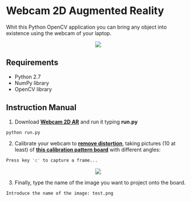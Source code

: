 # Webcam 2D Augmented Reality

Whit this Python OpenCV application you can bring any object into existence using the webcam of your laptop.
<p align="center">
  <img src="imgs/project_diagram.png">
</p>

## Requirements
* Python 2.7
* NumPy library
* OpenCV library

## Instruction Manual
1. Download **[Webcam 2D AR](python)** and run it typing **run.py**
```bash
python run.py
```
2. Calibrate your webcam to **[remove distortion](http://docs.opencv.org/3.1.0/dc/dbb/tutorial_py_calibration.html)**, taking pictures (10 at least) of **[this calibration pattern board](imgs/cpattern.png)** with different angles:
```python
Press key 'c' to capture a frame...
```
<p align="center">
  <img src="imgs/project_diagram.png">
</p>

3. Finally, type the name of the image you want to project onto the board.
```python
Introduce the name of the image: test.png
```
